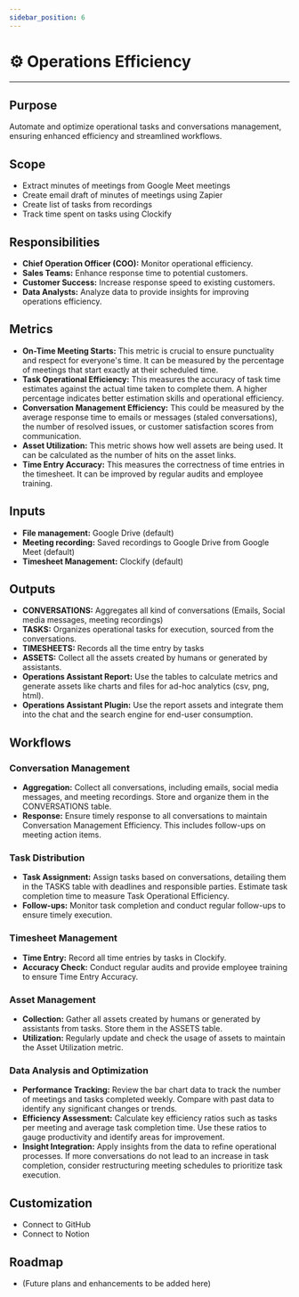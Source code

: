 ```yaml
---
sidebar_position: 6
---
```


# ⚙️ Operations Efficiency
---

## Purpose
Automate and optimize operational tasks and conversations management, ensuring enhanced efficiency and streamlined workflows.

## Scope
- Extract minutes of meetings from Google Meet meetings
- Create email draft of minutes of meetings using Zapier
- Create list of tasks from recordings
- Track time spent on tasks using Clockify

## Responsibilities
- **Chief Operation Officer (COO):** Monitor operational efficiency.
- **Sales Teams:** Enhance response time to potential customers.
- **Customer Success:** Increase response speed to existing customers.
- **Data Analysts:** Analyze data to provide insights for improving operations efficiency.

## Metrics
- **On-Time Meeting Starts:** This metric is crucial to ensure punctuality and respect for everyone's time. It can be measured by the percentage of meetings that start exactly at their scheduled time.
- **Task Operational Efficiency:** This measures the accuracy of task time estimates against the actual time taken to complete them. A higher percentage indicates better estimation skills and operational efficiency.
- **Conversation Management Efficiency:** This could be measured by the average response time to emails or messages (staled conversations), the number of resolved issues, or customer satisfaction scores from communication.
- **Asset Utilization:** This metric shows how well assets are being used. It can be calculated as the number of hits on the asset links.
- **Time Entry Accuracy:** This measures the correctness of time entries in the timesheet. It can be improved by regular audits and employee training.

## Inputs
- **File management:** Google Drive (default)
- **Meeting recording:** Saved recordings to Google Drive from Google Meet (default)
- **Timesheet Management:** Clockify (default)

## Outputs
- **CONVERSATIONS:** Aggregates all kind of conversations (Emails, Social media messages, meeting recordings)
- **TASKS:** Organizes operational tasks for execution, sourced from the conversations.
- **TIMESHEETS:** Records all the time entry by tasks
- **ASSETS:** Collect all the assets created by humans or generated by assistants.
- **Operations Assistant Report:** Use the tables to calculate metrics and generate assets like charts and files for ad-hoc analytics (csv, png, html).
- **Operations Assistant Plugin:** Use the report assets and integrate them into the chat and the search engine for end-user consumption.

## Workflows
### Conversation Management
- **Aggregation:** Collect all conversations, including emails, social media messages, and meeting recordings. Store and organize them in the CONVERSATIONS table.
- **Response:** Ensure timely response to all conversations to maintain Conversation Management Efficiency. This includes follow-ups on meeting action items.

### Task Distribution
- **Task Assignment:** Assign tasks based on conversations, detailing them in the TASKS table with deadlines and responsible parties. Estimate task completion time to measure Task Operational Efficiency.
- **Follow-ups:** Monitor task completion and conduct regular follow-ups to ensure timely execution.

### Timesheet Management
- **Time Entry:** Record all time entries by tasks in Clockify.
- **Accuracy Check:** Conduct regular audits and provide employee training to ensure Time Entry Accuracy.

### Asset Management
- **Collection:** Gather all assets created by humans or generated by assistants from tasks. Store them in the ASSETS table.
- **Utilization:** Regularly update and check the usage of assets to maintain the Asset Utilization metric.

### Data Analysis and Optimization
- **Performance Tracking:** Review the bar chart data to track the number of meetings and tasks completed weekly. Compare with past data to identify any significant changes or trends.
- **Efficiency Assessment:** Calculate key efficiency ratios such as tasks per meeting and average task completion time. Use these ratios to gauge productivity and identify areas for improvement.
- **Insight Integration:** Apply insights from the data to refine operational processes. If more conversations do not lead to an increase in task completion, consider restructuring meeting schedules to prioritize task execution.

## Customization
- Connect to GitHub
- Connect to Notion

## Roadmap
- (Future plans and enhancements to be added here)
